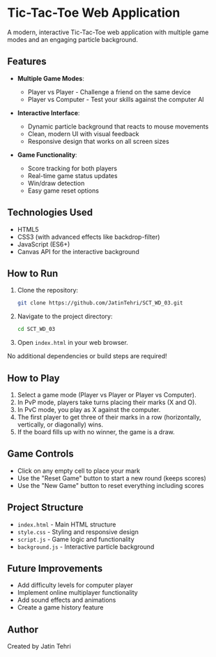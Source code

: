 # Tic-Tac-Toe Web Application

A modern, interactive Tic-Tac-Toe web application with multiple game modes and an engaging particle background.

## Features

- **Multiple Game Modes**:
  - Player vs Player - Challenge a friend on the same device
  - Player vs Computer - Test your skills against the computer AI

- **Interactive Interface**:
  - Dynamic particle background that reacts to mouse movements
  - Clean, modern UI with visual feedback
  - Responsive design that works on all screen sizes

- **Game Functionality**:
  - Score tracking for both players
  - Real-time game status updates
  - Win/draw detection
  - Easy game reset options

## Technologies Used

- HTML5
- CSS3 (with advanced effects like backdrop-filter)
- JavaScript (ES6+)
- Canvas API for the interactive background

## How to Run

1. Clone the repository:
   ```bash
   git clone https://github.com/JatinTehri/SCT_WD_03.git
   ```

2. Navigate to the project directory:
   ```bash
   cd SCT_WD_03
   ```

3. Open `index.html` in your web browser.

No additional dependencies or build steps are required!

## How to Play

1. Select a game mode (Player vs Player or Player vs Computer).
2. In PvP mode, players take turns placing their marks (X and O).
3. In PvC mode, you play as X against the computer.
4. The first player to get three of their marks in a row (horizontally, vertically, or diagonally) wins.
5. If the board fills up with no winner, the game is a draw.

## Game Controls

- Click on any empty cell to place your mark
- Use the "Reset Game" button to start a new round (keeps scores)
- Use the "New Game" button to reset everything including scores

## Project Structure

- `index.html` - Main HTML structure
- `style.css` - Styling and responsive design
- `script.js` - Game logic and functionality
- `background.js` - Interactive particle background

## Future Improvements

- Add difficulty levels for computer player
- Implement online multiplayer functionality
- Add sound effects and animations
- Create a game history feature


## Author

Created by Jatin Tehri

